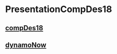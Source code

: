 # PresentationCompDes18

## [compDes18](https://giobel.github.io/PresentationCompDes18/compDes18Pres-export)

## [dynamoNow](https://giobel.github.io/PresentationCompDes18/dynamoNow-export)

